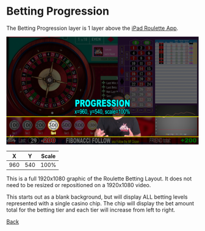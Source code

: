 # Betting Progression

The Betting Progression layer is 1 layer above the [iPad Roulette App](200-iPad-Roulette-App.md). 

![Betting Progression-](img/Video-Layout-300-progression.png)

|X|Y|Scale|
|-|-|-----|
|960|540|100%|

This is a full 1920x1080 graphic of the Roulette Betting Layout. It does not need to be resized or repositioned on a 1920x1080 video.

This starts out as a blank background, but will display ALL betting levels represented with a single casino chip. The chip will display the bet amount total for the betting tier and each tier will increase from left to right.

[Back](./)
